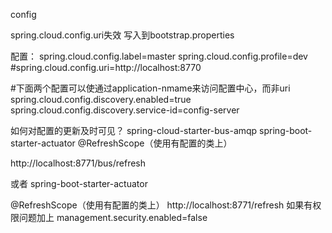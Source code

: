 config

spring.cloud.config.uri失效
写入到bootstrap.properties

配置：
 spring.cloud.config.label=master
 spring.cloud.config.profile=dev
 #spring.cloud.config.uri=http://localhost:8770
 
 #下面两个配置可以使通过application-nmame来访问配置中心，而非uri
 spring.cloud.config.discovery.enabled=true
 spring.cloud.config.discovery.service-id=config-server
 
 
 
 
 
 如何对配置的更新及时可见？
 spring-cloud-starter-bus-amqp
 spring-boot-starter-actuator
 @RefreshScope（使用有配置的类上）
 
 http://localhost:8771/bus/refresh
 
 或者
 spring-boot-starter-actuator
 
 @RefreshScope（使用有配置的类上）
 http://localhost:8771/refresh
 如果有权限问题加上 management.security.enabled=false